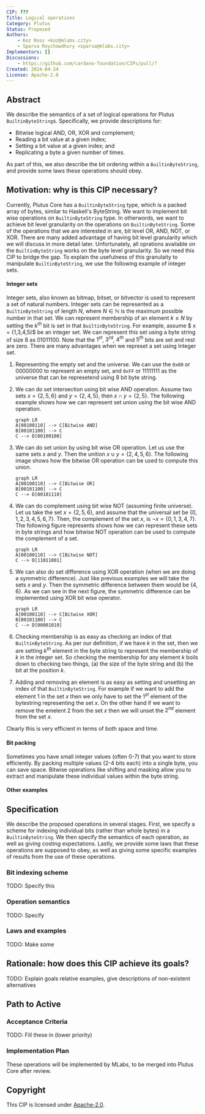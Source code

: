 ```yaml
---
CIP: ???
Title: Logical operations
Category: Plutus
Status: Proposed
Authors:
    - Koz Ross <koz@mlabs.city>
    - Sparsa Roychowdhury <sparsa@mlabs.city>
Implementors: []
Discussions:
    - https://github.com/cardano-foundation/CIPs/pull/?
Created: 2024-04-24
License: Apache-2.0
---
```


## Abstract

We describe the semantics of a set of logical operations for Plutus
`BuiltinByteString`s. Specifically, we provide descriptions for:

- Bitwise logical AND, OR, XOR and complement;
- Reading a bit value at a given index;
- Setting a bit value at a given index; and
- Replicating a byte a given number of times.

As part of this, we also describe the bit ordering within a `BuiltinByteString`,
and provide some laws these operations should obey.

## Motivation: why is this CIP necessary?
Currently, Plutus Core has a `BuiltinByteString` type, which is a packed array of bytes, similar to Haskell's ByteString.
We want to implement bit wise operations on `BuiltinByteString` type. In otherwords, we want to achieve bit level granularity on the operations on `BuiltinByteString`.
Some of the operations that we are interested in are, bit level OR, AND, NOT, or XOR. There are many added advantage of having bit level granularity which we will discuss in more detail later. Unfortunately, all oprations available on the `BuiltinByteString` works on the byte level granularity. So we need this CIP to bridge the gap.
To explain the usefulness of this granulaity to manipulate `BuiltinByteString`, we use the following example of integer sets.
#### Integer sets
Integer sets, also known as bitmap, bitset, or bitvector is used to represent a set of natural numbers. Integer sets can be represented as a `BuiltinByteString` of length $N$, where $N\in \mathbb{N}$ is the maximum possible number in that set. We can represent membership of an element $k \leq N$ by setting the $k^{th}$ bit is set in that `BuiltinByteString`.  For example, assume $ x = \{1,3,4,5\}$ be an integer set. We can represent this set using a byte string of size $8$ as $01011100$. Note that the $1^{st}$, $3^{rd}$, $4^{th}$ and $5^{th}$ bits are set and rest are zero. There are many advantages when we represet a set using Integer set. 
1. Representing the empty set and the universe. We can use the `0x00`  or $00000000$ to represent an empty set, and `0xFF` or $11111111$ as the universe that can be represetend using $8$ bit byte string. 
2. We can do set intersection using bit wise AND operation. Assume two sets $x = \{2,5,6\}$ and $y = \{2,4,5\}$, then $x \cap y = \{2,5\}$. The following example shows how we can represent set union using the bit wise AND operation.
    ```mermaid 
    graph LR 
    A[00100110] --> C[Bitwise AND]
    B[00101100] --> C
    C --> D[00100100]
    
    ```
3. We can do set union by using bit wise OR operation. Let us use the same sets $x$ and $y$. Then the unition $x \cup y = \{2,4,5,6\}$. The following image shows how the bitwise OR operation can be used to compute this union.
    ```mermaid 
    graph LR 
    A[00100110] --> C[Bitwise OR]
    B[00101100] --> C
    C --> D[00101110]
    
    ```

4. We can do complement using bit wise NOT (assuming finite universe). Let us take the set $x = \{2,5,6\}$, and assume that the universal set be $\{0,1,2,3,4,5,6,7\}$. Then, the complement of the set $x$, is $\neg x = \{0,1,3,4,7\}$. The following figure represents shows how we can represent these sets in byte strings and how bitwise NOT operation can be used to compute the complement of a set.
    ```mermaid 
    graph LR 
    A[00100110] --> C[Bitwise NOT]
    C --> D[11011001]
    
    ```

5. We can also do set difference using XOR operation (when we are doing a symmetric difference). Just like previous examples we will take the sets $x$ and $y$. Then the symmetric difference between them would be $\{4,6\}$. As we can see in the next figure, the symmetric difference can be implemented using XOR bit wise operator.
     ```mermaid 
    graph LR 
    A[00100110] --> C[Bitwise XOR]
    B[00101100] --> C
    C --> D[00001010]
    ```
6. Checking membership is as easy as checking an index of that `BuiltinByteString`. As per our definition, if we have $k$ in the set, then we are setting $k^{th}$ element in the byte string to represent the membership of $k$ in the integer set. So checking the membership for any element $k$ boils down to checking two things, (a) the size of the byte string and (b) the bit at the position $k$. 
6. Adding and removing an element is as easy as setting and unsetting an index of that `BuiltinByteString`. For example if we want to add the element $1$ in the set $x$ then we only have to set the $1^{st}$ element of the bytestring representing the set $x$. On the other hand if we want to remove the emelent $2$ from the set $x$ then we will unset the $2^{nd}$ element from the set $x$.

Clearly this is very efficient in terms of both space and time. 
#### Bit packing
Sometimes you have small integer values (often 0-7) that you want to store efficiently. By packing multiple values (2-4 bits each) into a single byte, you can save space. Bitwise operations like shifting and masking allow you to extract and manipulate these individual values within the byte string. 
#### Other examples


## Specification

We describe the proposed operations in several stages. First, we specify a
scheme for indexing individual bits (rather than whole bytes) in a
`BuiltinByteString`. We then specify the semantics of each operation, as well as
giving costing expectations. Lastly, we provide some laws that these operations
are supposed to obey, as well as giving some specific examples of results from
the use of these operations.

### Bit indexing scheme

TODO: Specify this

### Operation semantics

TODO: Specify

### Laws and examples

TODO: Make some

## Rationale: how does this CIP achieve its goals?

TODO: Explain goals relative examples, give descriptions of non-existent
alternatives

## Path to Active

### Acceptance Criteria

TODO: Fill these in (lower priority)

### Implementation Plan

These operations will be implemented by MLabs, to be merged into Plutus Core
after review.

## Copyright

This CIP is licensed under [Apache-2.0](http://www.apache.org/licenses/LICENSE-2.0).
